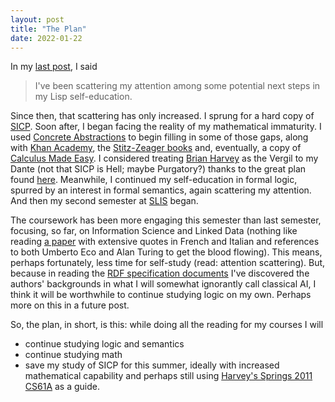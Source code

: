 ```yaml
---
layout: post
title: "The Plan"
date: 2022-01-22
---
```


In my [last post](https://blackerby.github.io/2021/12/14/racket.html), I said

> I've been scattering my attention among some potential next steps in my Lisp self-education.

Since then, that scattering has only increased. I sprung for a hard copy of [SICP](https://mitpress.mit.edu/sites/default/files/sicp/index.html). Soon after, I began facing the reality of my mathematical immaturity. I used [Concrete Abstractions](https://gustavus.edu/mcs/max/concrete-abstractions.html) to begin filling in some of those gaps, along with [Khan Academy](https://www.khanacademy.org), the [Stitz-Zeager books](https://www.stitz-zeager.com) and, eventually, a copy of [Calculus Made Easy](https://us.macmillan.com/books/9781466866355/calculusmadeeasy). I considered treating [Brian Harvey](https://people.eecs.berkeley.edu/~bh/) as the Vergil to my Dante (not that SICP is Hell; maybe Purgatory?) thanks to the great plan found [here](https://github.com/alebricio/cs61a). Meanwhile, I continued my self-education in formal logic, spurred by an interest in formal semantics, again scattering my attention. And then my second semester at [SLIS](https://slis.ua.edu) began.

The coursework has been more engaging this semester than last semester, focusing, so far, on Information Science and Linked Data (nothing like reading [a paper](https://www.jlis.it/index.php/jlis/article/view/375) with extensive quotes in French and Italian and references to both Umberto Eco and Alan Turing to get the blood flowing). This means, perhaps fortunately, less time for self-study (read: attention scattering). But, because in reading the [RDF specification documents](https://www.w3.org/TR/2004/REC-rdf-concepts-20040210/#section-Introduction) I've discovered the authors' backgrounds in what I will somewhat ignorantly call classical AI, I think it will be worthwhile to continue studying logic on my own. Perhaps more on this in a future post.

So, the plan, in short, is this: while doing all the reading for my courses I will
- continue studying logic and semantics
- continue studying math
- save my study of SICP for this summer, ideally with increased mathematical capability and perhaps still using [Harvey's Springs 2011 CS61A](https://inst.eecs.berkeley.edu/~cs61as/sp11/) as a guide.
